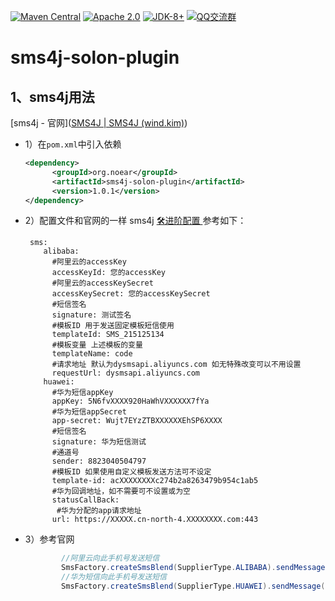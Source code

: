 [![Maven Central](https://img.shields.io/maven-central/v/org.noear/drools-solon-plugin.svg)](https://search.maven.org/artifact/org.noear/drools-solon-plugin)
[![Apache 2.0](https://img.shields.io/:license-Apache2-blue.svg)](https://license.coscl.org.cn/Apache2/)
[![JDK-8+](https://img.shields.io/badge/JDK-8+-green.svg)](https://www.oracle.com/java/technologies/javase/javase-jdk8-downloads.html)
[![QQ交流群](https://img.shields.io/badge/QQ交流群-22200020-orange)](https://jq.qq.com/?_wv=1027&k=kjB5JNiC)

# sms4j-solon-plugin
## 1、sms4j用法
[sms4j - 官网]([SMS4J | SMS4J (wind.kim)](https://wind.kim/))

- 1）在`pom.xml`中引入依赖

  ```xml
  <dependency>
	    <groupId>org.noear</groupId>
	    <artifactId>sms4j-solon-plugin</artifactId>
	    <version>1.0.1</version>
  </dependency>
  ```
  
- 2）配置文件和官网的一样 sms4j  [🛠️进阶配置 ](https://wind.kim/doc/start/jinjiepeizhi.html) 参考如下：

  ```properties
   sms:
      alibaba:
        #阿里云的accessKey
        accessKeyId: 您的accessKey
        #阿里云的accessKeySecret
        accessKeySecret: 您的accessKeySecret
        #短信签名
        signature: 测试签名
        #模板ID 用于发送固定模板短信使用
        templateId: SMS_215125134
        #模板变量 上述模板的变量
        templateName: code
        #请求地址 默认为dysmsapi.aliyuncs.com 如无特殊改变可以不用设置
        requestUrl: dysmsapi.aliyuncs.com
      huawei:
        #华为短信appKey
        appKey: 5N6fvXXXX920HaWhVXXXXXX7fYa
        #华为短信appSecret
        app-secret: Wujt7EYzZTBXXXXXXEhSP6XXXX
        #短信签名
        signature: 华为短信测试
        #通道号
        sender: 8823040504797
        #模板ID 如果使用自定义模板发送方法可不设定
        template-id: acXXXXXXXXc274b2a8263479b954c1ab5
        #华为回调地址，如不需要可不设置或为空
        statusCallBack:
         #华为分配的app请求地址
        url: https://XXXXX.cn-north-4.XXXXXXXX.com:443
  ```
  
- 3）参考官网

  ```java
          //阿里云向此手机号发送短信
          SmsFactory.createSmsBlend(SupplierType.ALIBABA).sendMessage("18888888888","123456");
          //华为短信向此手机号发送短信
          SmsFactory.createSmsBlend(SupplierType.HUAWEI).sendMessage("16666666666","000000");
  ```